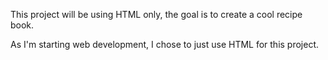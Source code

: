 This project will be using HTML only, the goal is to create a cool recipe book.


As I'm starting web development, I chose to just use HTML for this project.